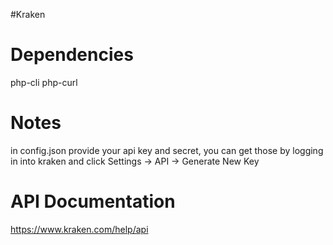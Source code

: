 #Kraken

Dependencies
============
php-cli php-curl

Notes
=====
in config.json provide your api key and secret, you can get those by logging in into kraken and click Settings -> API -> Generate New Key

API Documentation
=================
https://www.kraken.com/help/api